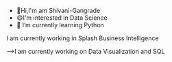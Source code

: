 - 👋Hi,I'm am Shivani-Gangrade
- 😄I'm interested in Data Science
- 🌱 I’m currently learning Python 
<!--
**Shivani-Gangrade/Shivani-Gangrade** is a ✨ _special_ ✨ repository because its `README.md` (this file) appears on your GitHub profile.

Here are some ideas to get you started:

-->I am currently working in Splash Business Intelligence
-->I am currently working on Data Visualization and SQL